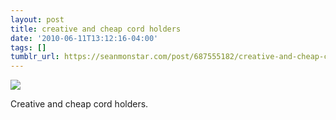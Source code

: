 ```yaml
---
layout: post
title: creative and cheap cord holders
date: '2010-06-11T13:12:16-04:00'
tags: []
tumblr_url: https://seanmonstar.com/post/687555182/creative-and-cheap-cord-holders
---
```

 ![](https://64.media.tumblr.com/tumblr_kzmxcoQ7tK1qa3l8ko1_1280.jpg)  

Creative and cheap cord holders.

